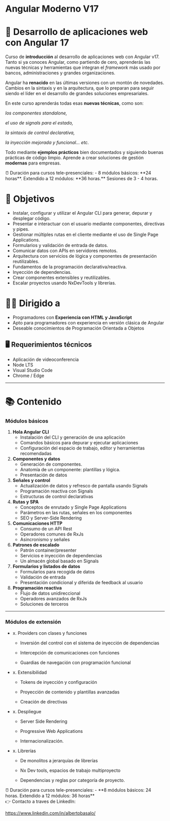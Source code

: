 # Angular Moderno V17

# 📔 Desarrollo de aplicaciones web con Angular 17

Curso de **introducción** al desarrollo de aplicaciones web con Angular v17. Tanto si ya conoces Angular, como partiendo de cero, aprenderás las nuevas técnicas y herramientas que integran el _framework_ más usado por bancos, administraciones y grandes organizaciones.

Angular ha **renacido** en las últimas versiones con un montón de novedades. Cambios en la sintaxis y en la arquitectura, que lo preparan para seguir siendo el líder en el desarrollo de grandes soluciones empresariales.

En este curso aprenderás todas esas **nuevas técnicas**, como son:

_los componentes standalone,_

_el uso de signals para el estado,_

_la sintaxis de control declarativa,_

_la inyección mejorada y funcional… etc._

Todo mediante **ejemplos prácticos** bien documentados y siguiendo buenas prácticas de código limpio. Aprende a crear soluciones de gestión **modernas** para empresas.

<aside>
⏰ Duración para cursos tele-presenciales: 
- 8 módulos básicos: **24 horas**. Extendido a 12 módulos: **36 horas.** Sesiones de 3 - 4 horas.

</aside>

# 🎯 Objetivos

- Instalar, configurar y utilizar el Angular CLI para generar, depurar y desplegar código.
- Presentar e interactuar con el usuario mediante componentes, directivas y pipes.
- Gestionar múltiples rutas en el cliente mediante el uso de Single Page Applications.
- Formularios y validación de entrada de datos.
- Comunicar datos con APIs en servidores remotos.
- Arquitectura con servicios de lógica y componentes de presentación reutilizables.
- Fundamentos de la programación declarativa/reactiva.
- Inyección de dependencias.
- Crear componentes extensibles y reutilizables.
- Escalar proyectos usando NxDevTools y librerías.

# 👨‍💻 Dirigido a

- Programadores con **Experiencia con HTML y JavaScript**
- Apto para programadores con experiencia en versión clásica de Angular
- Deseable conocimientos de Programación Orientada a Objetos

## 🖥 Requerimientos técnicos

- Aplicación de videoconferencia
- Node LTS
- Visual Studio Code
- Chrome / Edge

---

# 📚 Contenido

### Módulos básicos

1. **Hola Angular CLI**
   - Instalación del CLI y generación de una aplicación
   - Comandos básicos para depurar y ejecutar aplicaciones
   - Configuración del espacio de trabajo, editor y herramientas recomendadas
2. **Componentes y datos**
   - Generación de componentes.
   - Anatomía de un componente: plantillas y lógica.
   - Presentación de datos
3. **Señales y control**
   - Actualización de datos y refresco de pantalla usando Signals
   - Programación reactiva con Signals
   - Estructuras de control declarativas
4. **Rutas y SPA**
   - Conceptos de enrutado y Single Page Applications
   - Parámetros en las rutas, señales en los componentes
   - SEO y Server-Side Rendering
5. **Comunicaciones HTTP**
   - Consumo de un API Rest
   - Operadores comunes de RxJs
   - Asincronismo y señales
6. **Patrones de escalado**
   - Patrón container/presenter
   - Servicios e inyección de dependencias
   - Un almacén global basado en Signals
7. **Formularios y listados de datos**
   - Formularios para recogida de datos
   - Validación de entrada
   - Presentación condicional y diferida de feedback al usuario
8. **Programación reactiva**
   - Flujo de datos unidireccional
   - Operadores avanzados de RxJs
   - Soluciones de terceros

---

### Módulos de extensión

- x. Providers con clases y funciones

  - Inversión del control con el sistema de inyección de dependencias

  - Intercepción de comunicaciones con funciones

  - Guardias de navegación con programación funcional

- x. Extensibilidad

  - Tokens de inyección y configuración

  - Proyección de contenido y plantillas avanzadas

  - Creación de directivas

- x. Despliegue

  - Server Side Rendering

  - Progressive Web Applications

  - Internacionalización.

- x. Librerías

  - De monolitos a jerarquías de librerías

  - Nx Dev tools, espacios de trabajo multiproyecto

  - Dependencias y reglas por categoría de proyecto.

<aside>
⏰ Duración para cursos tele-presenciales: 
- **8 módulos básicos: 24 horas. Extendido a 12 módulos: 36 horas**

</aside>

<aside>
👉 Contacto a traves de LinkedIn:

</aside>

https://www.linkedin.com/in/albertobasalo/
